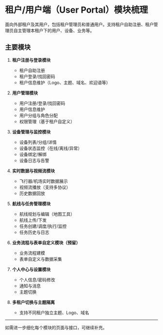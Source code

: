 # 租户/用户端（User Portal）模块梳理

面向外部租户及其用户，包括租户管理员和普通用户。支持租户自助注册、租户管理员自主管理本租户下的用户、设备、业务等。

## 主要模块

1. **租户注册与登录模块**
   - 租户自助注册
   - 租户登录/找回密码
   - 租户信息维护（Logo、主题、域名、欢迎语等）

2. **用户管理模块**
   - 用户注册/登录/找回密码
   - 用户信息维护
   - 用户分组与角色分配
   - 权限管理（基于租户自定义）

3. **设备管理与监控模块**
   - 设备列表/分组/详情
   - 设备状态监控（在线/离线/异常）
   - 设备绑定/解绑
   - 设备日志与告警

4. **实时数据与视频流模块**
   - 飞行器/机场实时数据展示
   - 视频流播放（支持多协议）
   - 历史数据回放

5. **航线与任务管理模块**
   - 航线规划与编辑（地图工具）
   - 航线上传/下发
   - 任务创建/调度/执行/监控
   - 任务历史与日志

6. **业务流程与表单自定义模块（预留）**
   - 业务流程建模
   - 表单自定义与数据采集

7. **个人中心与设置模块**
   - 个人信息/密码修改
   - 通知与消息
   - 主题切换

8. **多租户切换与主题隔离**
   - 支持不同租户独立主题、Logo、域名

---

如需进一步细化每个模块的页面与接口，可继续补充。
